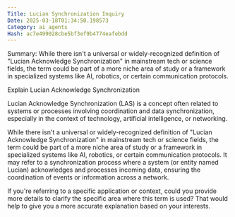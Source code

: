 ```yaml
---
Title: Lucian Synchronization Inquiry
Date: 2025-03-18T01:34:50.198573
Category: ai_agents
Hash: ac7e499028cbe5bf3ef9b4774eafebdd
---
```

Summary: While there isn't a universal or widely-recognized definition of "Lucian Acknowledge Synchronization" in mainstream tech or science fields, the term could be part of a more niche area of study or a framework in specialized systems like AI, robotics, or certain communication protocols.

Explain Lucian Acknowledge Synchronization

Lucian Acknowledge Synchronization (LAS) is a concept often related to systems or processes involving coordination and data synchronization, especially in the context of technology, artificial intelligence, or networking. 

While there isn't a universal or widely-recognized definition of "Lucian Acknowledge Synchronization" in mainstream tech or science fields, the term could be part of a more niche area of study or a framework in specialized systems like AI, robotics, or certain communication protocols. It may refer to a synchronization process where a system (or entity named Lucian) acknowledges and processes incoming data, ensuring the coordination of events or information across a network.

If you're referring to a specific application or context, could you provide more details to clarify the specific area where this term is used? That would help to give you a more accurate explanation based on your interests.
